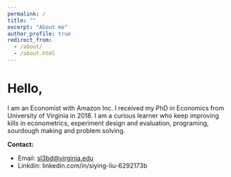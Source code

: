```yaml
---
permalink: /
title: ""
excerpt: "About me"
author_profile: true
redirect_from: 
  - /about/
  - /about.html
---
```


# Hello,

I am an Economist with Amazon Inc. I received my PhD in Economics from University of Virginia in 2018. I am a curious learner who keep improving kills in econometrics, experiment design and evaluation, programing, sourdough making and problem solving. 


**Contact:**
 - Email: sl3bd@virginia.edu
 - Linkdin: linkedin.com/in/siying-liu-6292173b
